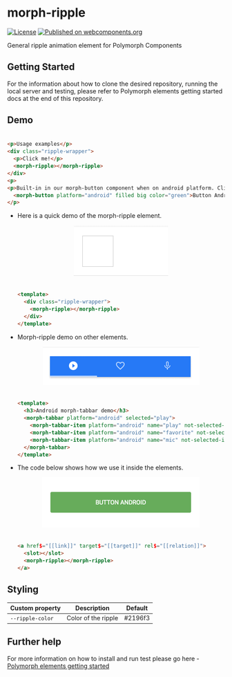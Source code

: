 # morph-ripple

[![License](https://img.shields.io/badge/License-Apache%202.0-blue.svg)](https://opensource.org/licenses/Apache-2.0) [![Published on webcomponents.org](https://img.shields.io/badge/webcomponents.org-published-blue.svg)](https://www.webcomponents.org/element/PolymerElements/paper-progress)

General ripple animation element for Polymorph Components

## Getting Started

For the information about how to clone the desired repository, running the local server and testing, please refer to Polymorph elements getting started docs at the end of this repository.

## Demo

<!---

```

<custom-element-demo>
  <template>
    <script src="../webcomponentsjs/webcomponents-lite.js"></script>
    <link rel="import" href="../morph-shared-colors/morph-shared-colors.html">
    <link rel="import" href="../morph-shared-styles/morph-shared-styles.html">
    <link rel="import" href="../morph-button/morph-button.html">
    <link rel="import" href="morph-ripple.html">
    <custom-style>
      <style is="custom-style">
        .ripple-wrapper {
          position: relative;
          width: 140px; height: 70px;
          border: 1px solid #ccc;
          padding: 10px;
        }
      </style>
    </custom-style>
    <next-code-block></next-code-block>
  </template>
</custom-element-demo>
```

-->

```html

<p>Usage examples</p>
<div class="ripple-wrapper">
  <p>Click me!</p>
  <morph-ripple></morph-ripple>
</div>
<p>
<p>Built-in in our morph-button component when on android platform. Click the button to see the ripple.</p>
  <morph-button platform="android" filled big color="green">Button Android</morph-button>
</p>

```

- Here is a quick demo of the morph-ripple element.

  <p align="center" >
    <img src="./demo-images/basic-demo.gif" alt="morph ripple demo image" />
  </p>

  ```html

  <template>
    <div class="ripple-wrapper">
      <morph-ripple></morph-ripple>
    </div>
  </template>

  ```

- Morph-ripple demo on other elements.

  <p align="center" >
    <img src="./demo-images/tabbar-demo.gif" alt="morph ripple demo image" />
  </p>

  ```html

  <template>
    <h3>Android morph-tabbar demo</h3>
    <morph-tabbar platform="android" selected="play">
      <morph-tabbar-item platform="android" name="play" not-selected-image="../img/play_android.svg" selected-image="../img/play_android_selected.svg"></morph-tabbar-item>
      <morph-tabbar-item platform="android" name="favorite" not-selected-image="../img/favorite_android.svg" selected-image="../img/favorite_android_selected.svg"></morph-tabbar-item>
      <morph-tabbar-item platform="android" name="mic" not-selected-image="../img/mic_android.svg" selected-image="../img/mic_android_selected.svg"></morph-tabbar-item>
    </morph-tabbar>
  </template>

  ```

- The code below shows how we use it inside the elements.


  <p align="center" >
    <img src="./demo-images/button-demo.gif" alt="morph ripple demo image" />
  </p>

  ```html

  <a href$="[[link]]" target$="[[target]]" rel$="[[relation]]">
    <slot></slot>
    <morph-ripple></morph-ripple>
  </a>

  ```

## Styling

Custom property                  | Description                            | Default
---------------------------------|----------------------------------------|--------------------
`--ripple-color`                 | Color of the ripple                    | #2196f3

## Further help

For more information on how to install and run test please go here - [Polymorph elements getting started]

[Polymorph elements getting started]: https://github.com/moduware/polymorph-components/blob/master/INFO.md
